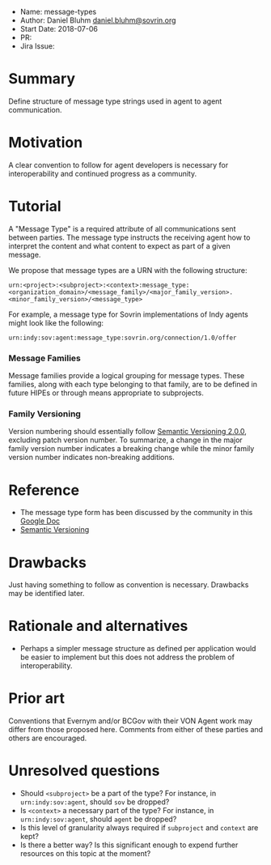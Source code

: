 - Name: message-types
- Author: Daniel Bluhm <daniel.bluhm@sovrin.org>
- Start Date: 2018-07-06
- PR:
- Jira Issue:

# Summary
[summary]: #summary

Define structure of message type strings used in agent to agent communication.

# Motivation
[motivation]: #motivation

A clear convention to follow for agent developers is necessary for interoperability and continued progress as a
community.

# Tutorial
[tutorial]: #tutorial

A "Message Type" is a required attribute of all communications sent between parties. The message type instructs the
receiving agent how to interpret the content and what content to expect as part of a given message.

We propose that message types are a URN with the following structure:

```
urn:<project>:<subproject>:<context>:message_type:<organization_domain>/<message_family>/<major_family_version>.<minor_family_version>/<message_type>
```

For example, a message type for Sovrin implementations of Indy agents might look like the following:

```
urn:indy:sov:agent:message_type:sovrin.org/connection/1.0/offer
```

### Message Families
Message families provide a logical grouping for message types. These families, along with each type belonging to that
family, are to be defined in future HIPEs or through means appropriate to subprojects.

### Family Versioning
Version numbering should essentially follow [Semantic Versioning 2.0.0](https://semver.org/), excluding patch version
number. To summarize, a change in the major family version number indicates a breaking change while the minor family
version number indicates non-breaking additions.

# Reference
[reference]: #reference

- The message type form has been discussed by the community in this [Google Doc](https://docs.google.com/document/d/1mRLPOK4VmU9YYdxHJSxgqBp19gNh3fT7Qk4Q069VPY8/edit#heading=h.vscsgxe5ai5j)
- [Semantic Versioning](https://semver.org)

# Drawbacks
[drawbacks]: #drawbacks

Just having something to follow as convention is necessary. Drawbacks may be identified later.

# Rationale and alternatives
[alternatives]: #alternatives

- Perhaps a simpler message structure as defined per application would be easier to implement but this does not address
  the problem of interoperability.

# Prior art
[prior-art]: #prior-art

Conventions that Evernym and/or BCGov with their VON Agent work may differ from those proposed here. Comments from
either of these parties and others are encouraged.

# Unresolved questions
[unresolved]: #unresolved-questions

- Should `<subproject>` be a part of the type? For instance, in `urn:indy:sov:agent`, should `sov` be dropped?
- Is `<context>` a necessary part of the type? For instance, in `urn:indy:sov:agent`, should `agent` be dropped?
- Is this level of granularity always required if `subproject` and `context` are kept?
- Is there a better way? Is this significant enough to expend further resources on this topic at the moment?
